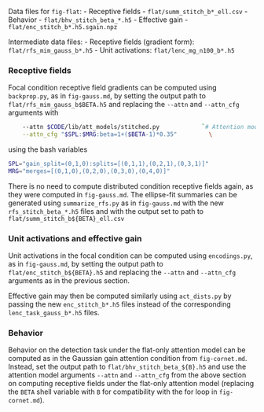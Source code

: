
Data files for `fig-flat`:
    - Receptive fields
        - `flat/summ_stitch_b*_ell.csv`
    - Behavior
        - `flat/bhv_stitch_beta_*.h5`
    - Effective gain
        - `flat/enc_stitch_b*.h5.sgain.npz`

Intermediate data files:
    - Receptive fields (gradient form): `flat/rfs_mim_gauss_b*.h5`
    - Unit activations: `flat/lenc_mg_n100_b*.h5`



### Receptive fields

Focal condition receptive field gradients can be computed using `backprop.py`, as in `fig-gauss.md`, by setting the output path to `flat/rfs_mim_gauss_b$BETA.h5` and replacing the `--attn` and `--attn_cfg` arguments with

```bash
    --attn $CODE/lib/att_models/stitched.py            `# Attention model` \
    --attn_cfg "$SPL:$MRG:beta=1+($BETA-1)*0.35"         \
```

using the bash variables

```bash
SPL="gain_split=(0,1,0):splits=[(0,1,1),(0,2,1),(0,3,1)]"
MRG="merges=[(0,1,0),(0,2,0),(0,3,0),(0,4,0)]"
```

There is no need to compute distributed condition receptive fields again, as they were computed in `fig-gauss.md`. The ellipse-fit summaries can be generated using `summarize_rfs.py` as in `fig-gauss.md` with the new `rfs_stitch_beta_*.h5` files and with the output set to path to `flat/summ_stitch_b${BETA}_ell.csv`



### Unit activations and effective gain

Unit activations in the focal condition can be computed using `encodings.py`, as in `fig-gauss.md`, by setting the output path to `flat/enc_stitch_b${BETA}.h5` and replacing the `--attn` and `--attn_cfg` arguments as in the previous section.

Effective gain may then be computed similarly using `act_dists.py` by passing the new `enc_stitch_b*.h5` files instead of the corresponding `lenc_task_gauss_b*.h5` files.


### Behavior

Behavior on the detection task under the flat-only attention model can be computed as in the Gaussian gain attention condition from `fig-cornet.md`. Instead, set the output path to `flat/bhv_stitch_beta_${B}.h5` and use the attention model arguments `--attn` and `--attn_cfg` from the above section on computing receptive fields under the flat-only attention model (replacing the `BETA` shell variable with `B` for compatibility with the for loop in `fig-cornet.md`).

